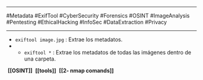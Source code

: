 
---

#Metadata #ExifTool #CyberSecurity #Forensics #OSINT #ImageAnalysis #Pentesting #EthicalHacking #InfoSec #DataExtraction #Privacy

---
- `exiftool image.jpg` : Extrae los metadatos.
- - `exiftool *` : Extrae los metadatos de todas las imágenes dentro de una carpeta.



 **[[OSINT]]**
 **[[tools]]**
 **[[2- nmap comands]]** 